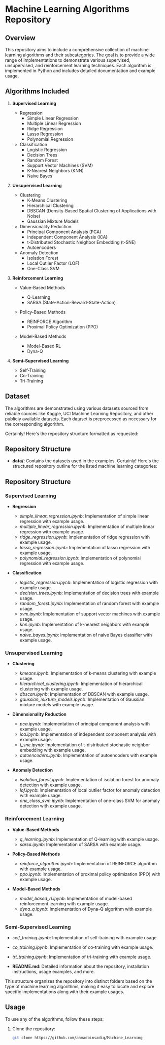 # Machine Learning Algorithms Repository

## Overview
This repository aims to include a comprehensive collection of machine learning algorithms and their subcategories. The goal is to provide a wide range of implementations to demonstrate various supervised, unsupervised, and reinforcement learning techniques. Each algorithm is implemented in Python and includes detailed documentation and example usage.

## Algorithms Included
1. **Supervised Learning**
   - Regression
      - Simple Linear Regression
      - Multiple Linear Regression
      - Ridge Regression
      - Lasso Regression
      - Polynomial Regression
   - Classification
      - Logistic Regression
      - Decision Trees
      - Random Forest
      - Support Vector Machines (SVM)
      - K-Nearest Neighbors (KNN)
      - Naive Bayes

2. **Unsupervised Learning**
   - Clustering
      - K-Means Clustering
      - Hierarchical Clustering
      - DBSCAN (Density-Based Spatial Clustering of Applications with Noise)
      - Gaussian Mixture Models
   - Dimensionality Reduction
      - Principal Component Analysis (PCA)
      - Independent Component Analysis (ICA)
      - t-Distributed Stochastic Neighbor Embedding (t-SNE)
      - Autoencoders
   - Anomaly Detection
      - Isolation Forest
      - Local Outlier Factor (LOF)
      - One-Class SVM
    
3. **Reinforcement Learning**
   - Value-Based Methods
      - Q-Learning
      - SARSA (State-Action-Reward-State-Action)

   - Policy-Based Methods
      - REINFORCE Algorithm
      - Proximal Policy Optimization (PPO)

   - Model-Based Methods
      - Model-Based RL
      - Dyna-Q

4. **Semi-Supervised Learning**
   - Self-Training
   - Co-Training
   - Tri-Training

## Dataset
The algorithms are demonstrated using various datasets sourced from reliable sources like Kaggle, UCI Machine Learning Repository, and other publicly available datasets. Each dataset is preprocessed as necessary for the corresponding algorithm.

Certainly! Here's the repository structure formatted as requested:

## Repository Structure
- **data/**: Contains the datasets used in the examples.
  Certainly! Here's the structured repository outline for the listed machine learning categories:

## Repository Structure

### Supervised Learning

- **Regression**
  - *simple_linear_regression.ipynb*: Implementation of simple linear regression with example usage.
  - *multiple_linear_regression.ipynb*: Implementation of multiple linear regression with example usage.
  - *ridge_regression.ipynb*: Implementation of ridge regression with example usage.
  - *lasso_regression.ipynb*: Implementation of lasso regression with example usage.
  - *polynomial_regression.ipynb*: Implementation of polynomial regression with example usage.

- **Classification**
  - *logistic_regression.ipynb*: Implementation of logistic regression with example usage.
  - *decision_trees.ipynb*: Implementation of decision trees with example usage.
  - *random_forest.ipynb*: Implementation of random forest with example usage.
  - *svm.ipynb*: Implementation of support vector machines with example usage.
  - *knn.ipynb*: Implementation of k-nearest neighbors with example usage.
  - *naive_bayes.ipynb*: Implementation of naive Bayes classifier with example usage.

### Unsupervised Learning

- **Clustering**
  - *kmeans.ipynb*: Implementation of k-means clustering with example usage.
  - *hierarchical_clustering.ipynb*: Implementation of hierarchical clustering with example usage.
  - *dbscan.ipynb*: Implementation of DBSCAN with example usage.
  - *gaussian_mixture_models.ipynb*: Implementation of Gaussian mixture models with example usage.

- **Dimensionality Reduction**
  - *pca.ipynb*: Implementation of principal component analysis with example usage.
  - *ica.ipynb*: Implementation of independent component analysis with example usage.
  - *t_sne.ipynb*: Implementation of t-distributed stochastic neighbor embedding with example usage.
  - *autoencoders.ipynb*: Implementation of autoencoders with example usage.

- **Anomaly Detection**
  - *isolation_forest.ipynb*: Implementation of isolation forest for anomaly detection with example usage.
  - *lof.ipynb*: Implementation of local outlier factor for anomaly detection with example usage.
  - *one_class_svm.ipynb*: Implementation of one-class SVM for anomaly detection with example usage.

### Reinforcement Learning

- **Value-Based Methods**
  - *q_learning.ipynb*: Implementation of Q-learning with example usage.
  - *sarsa.ipynb*: Implementation of SARSA with example usage.

- **Policy-Based Methods**
  - *reinforce_algorithm.ipynb*: Implementation of REINFORCE algorithm with example usage.
  - *ppo.ipynb*: Implementation of proximal policy optimization (PPO) with example usage.

- **Model-Based Methods**
  - *model_based_rl.ipynb*: Implementation of model-based reinforcement learning with example usage.
  - *dyna_q.ipynb*: Implementation of Dyna-Q algorithm with example usage.

### Semi-Supervised Learning

- *self_training.ipynb*: Implementation of self-training with example usage.
- *co_training.ipynb*: Implementation of co-training with example usage.
- *tri_training.ipynb*: Implementation of tri-training with example usage.
    
- **README.md**: Detailed information about the repository, installation instructions, usage examples, and more.

This structure organizes the repository into distinct folders based on the type of machine learning algorithms, making it easy to locate and explore specific implementations along with their example usages.

## Usage
To use any of the algorithms, follow these steps:
1. Clone the repository:
   ```bash
   git clone https://github.com/ahmadbinsadiq/Machine_Learning
